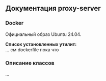 ## Документация proxy-server

### Docker 
Официальный образ Ubuntu 24.04.

**Список установленных утилит:**\
... см dockerfile пока что

### Описание классов
...